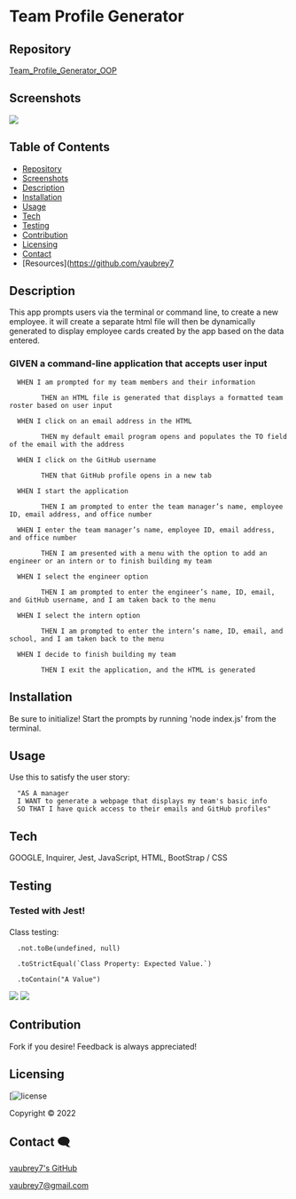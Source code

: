 # Team Profile Generator


## Repository 

[Team_Profile_Generator_OOP](https://github.com/vaubrey7/Team_Profile_Generator_OOP)


## Screenshots 

<img src="C:\Users\vaubr\Desktop\Team_Profile_Generator_OOP\Assets\2022-09-26 (2).png">



## Table of Contents

- [Repository](#Repository-)
- [Screenshots](#Screenshots-)
- [Description](#Description-)
- [Installation](#Installation-)
- [Usage](#Usage-)
- [Tech](#Tech-)
- [Testing](#Testing-)
- [Contribution](#Contribution-)
- [Licensing](#Licensing-)
- [Contact](#Contact-)
- [Resources](https://github.com/vaubrey7


## Description 

This app prompts users via the terminal or command line, to create a new employee. it will create a separate html file will then be dynamically generated to display employee cards created by the app based on the data entered.


### GIVEN a command-line application that accepts user input

      WHEN I am prompted for my team members and their information

            THEN an HTML file is generated that displays a formatted team roster based on user input

      WHEN I click on an email address in the HTML

            THEN my default email program opens and populates the TO field of the email with the address

      WHEN I click on the GitHub username

            THEN that GitHub profile opens in a new tab

      WHEN I start the application

            THEN I am prompted to enter the team manager’s name, employee ID, email address, and office number

      WHEN I enter the team manager’s name, employee ID, email address, and office number

            THEN I am presented with a menu with the option to add an engineer or an intern or to finish building my team

      WHEN I select the engineer option

            THEN I am prompted to enter the engineer’s name, ID, email, and GitHub username, and I am taken back to the menu

      WHEN I select the intern option

            THEN I am prompted to enter the intern’s name, ID, email, and school, and I am taken back to the menu

      WHEN I decide to finish building my team

            THEN I exit the application, and the HTML is generated


## Installation

Be sure to initialize! Start the prompts by running 'node index.js' from the terminal.


## Usage 
Use this to satisfy the user story:

      "AS A manager
      I WANT to generate a webpage that displays my team's basic info
      SO THAT I have quick access to their emails and GitHub profiles"


## Tech 

GOOGLE, Inquirer, Jest, JavaScript, HTML, BootStrap / CSS


## Testing

### Tested with Jest!
#### []()
#### []()

Class testing:

      .not.toBe(undefined, null)

      .toStrictEqual(`Class Property: Expected Value.`)

      .toContain("A Value")

<img src="C:\Users\vaubr\Desktop\Team_Profile_Generator_OOP\Assets\2022-09-26 (1).png">
<img src="C:\Users\vaubr\Desktop\Team_Profile_Generator_OOP\Assets\2022-09-26.png">


## Contribution 

Fork if you desire! Feedback is always appreciated!


## Licensing 

[![license](MIT)


Copyright &copy; 2022


## Contact 🗨

[vaubrey7's GitHub](https://github.com/vaubrey7)

vaubrey7@gmail.com

